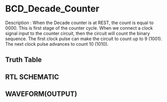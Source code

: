 # BCD_Decade_Counter
Description : When the Decade counter is at REST, the count is equal to 0000. This is first stage of the counter cycle. 
When we connect a clock signal input to the counter circuit, then the circuit will count the binary sequence.
The first clock pulse can make the circuit to count up to 9 (1001). The next clock pulse advances to count 10 (1010).

## Truth Table


## RTL SCHEMATIC


## WAVEFORM(OUTPUT)


